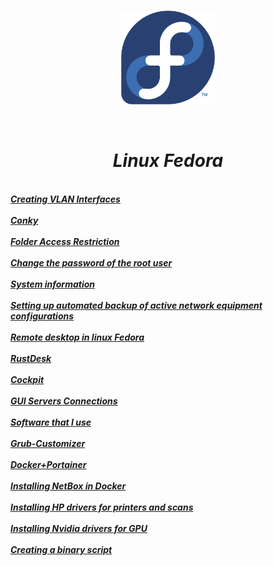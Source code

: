  <br/>
<p align="center">
<img src="./Fedora_Logo.png" width="150" height="150"/>
</p><br/>
<h1 align="Center"><i>Linux Fedora</i></h1>
 <br/>
<i> <a href="https://github.com/dimoroz772/Linux_Fedora/blob/main/Creating_VLAN_Interfaces"><b>Creating VLAN Interfaces</b></a><br/><i/>
 <br/>
<i> <a href="https://github.com/dimoroz772/Linux_Fedora/blob/main/Conky"><b>Conky</b></a><br/><i/>
 <br/>
<i> <a href="https://github.com/dimoroz772/Linux_Fedora/blob/main/Folder_Access_Restriction"><b>Folder Access Restriction</b></a><br/><i/>
 <br/>
<i> <a href="https://github.com/dimoroz772/Linux_Fedora/blob/main/Change_the_password_of_the_root_user"><b>Change the password of the root user</b></a><br/><i/>
 <br/>
<i> <a href="https://github.com/dimoroz772/Linux_Fedora/blob/main/System_information"><b>System information</b></a><br/><i/>
 <br/>
<i> <a href="https://github.com/dimoroz772/Linux_Fedora/blob/main/Setting_up_automated_backup_of_active_network_equipment_configurations"><b>Setting up automated backup of active network equipment configurations</b></a><br/><i/>
 <br/>
<i> <a href="https://github.com/dimoroz772/Linux_Fedora/blob/main/Remote_desktop_in_linux_Fedora"><b>Remote desktop in linux Fedora</b></a><br/><i/>
 <br/>
<i> <a href="https://github.com/dimoroz772/Linux_Fedora/blob/main/RustDesk"><b>RustDesk</b></a><br/><i/>
 <br/>
<i> <a href="https://github.com/dimoroz772/Linux_Fedora/blob/main/Cockpit"><b>Cockpit</b></a><br/><i/>
 <br/>
<i> <a href="https://github.com/dimoroz772/Linux_Fedora/blob/main/GUI_Servers_Connections"><b>GUI Servers Connections</b></a><br/><i/>
 <br/>
<i> <a href="https://github.com/dimoroz772/Linux_Fedora/blob/main/Software_that_I_use"><b>Software that I use</b></a><br/><i/>
 <br/>
<i> <a href="https://github.com/dimoroz772/Linux_Fedora/blob/main/Grub-Customizer"><b>Grub-Customizer</b></a><br/><i/>
 <br/>
<i> <a href="https://github.com/dimoroz772/Linux_Fedora/blob/main/Docker%2BPortainer"><b>Docker+Portainer</b></a><br/><i/>
 <br/>
<i> <a href="https://github.com/dimoroz772/Linux_Fedora/blob/main/Installing_NetBox_in_Docker"><b>Installing NetBox in Docker</b></a><br/><i/>
 <br/>
<i> <a href="https://github.com/dimoroz772/Linux_Fedora/blob/main/Installing_HP_drivers_for_printers_and_scans"><b>Installing HP drivers for printers and scans</b></a><br/><i/>
 <br/>
<i> <a href="https://github.com/dimoroz772/Linux_Fedora/blob/main/Installing_Nvidia_drivers_for_GPU"><b>Installing Nvidia drivers for GPU</b></a><br/><i/>
 <br/>
<i> <a href="https://github.com/dimoroz772/Linux_Fedora/blob/main/Creating_a_binary_script"><b>Creating a binary script</b></a><br/><i/>
